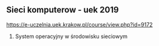 Sieci komputerow - uek 2019
---------------------------

https://e-uczelnia.uek.krakow.pl/course/view.php?id=9172

1. System operacyjny w środowisku sieciowym
